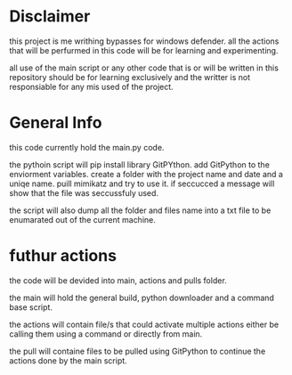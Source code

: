 # Disclaimer
this project is me writhing bypasses for windows defender.
all the actions that will be perfurmed in this code will be for learning and experimenting.

all use of the main script or any other code that is or will be written in this repository should be for learning exclusively and the writter is not responsiable for any mis used of the project.

# General Info
this code currently hold the main.py code.

the pythoin script will pip install library GitPYthon.
add GitPython to the enviorment variables.
create a folder with the project name and date and a uniqe name.
puill mimikatz and try to use it.
if seccucced a message will show that the file was seccussfuly used.

the script will also dump all the folder and files name into a txt file to be enumarated out of the current machine.

# futhur actions

the code will be devided into main, actions and pulls folder.

the main will hold the general build, python downloader and a command base script.

the actions will contain file/s that could activate multiple actions either be calling them using a command or directly from main.

the pull will containe files to be pulled using GitPython to continue the actions done by the main script.
